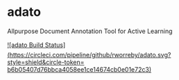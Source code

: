 # adato
Allpurpose Document Annotation Tool for Active Learning

[![adato Build Status](https://circleci.com/pipeline/github/rworreby/adato.svg?style=shield&circle-token=	b6b05407d76bbca4058ee1ce14674cb0e01e72c3)](https://circleci.com/pipeline/github/rworreby/adato)
